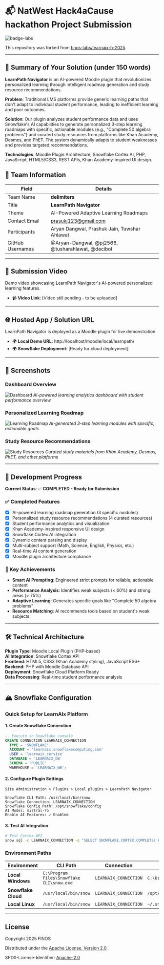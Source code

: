 # 📬 NatWest Hack4aCause hackathon Project Submission

![badge-labs](https://user-images.githubusercontent.com/327285/230928932-7c75f8ed-e57b-41db-9fb7-a292a13a1e58.svg)

This repository was forked from [finos-labs/learnaix-h-2025](https://github.com/finos-labs/learnaix-h-2025).

---

## 📄 Summary of Your Solution (under 150 words)

**LearnPath Navigator** is an AI-powered Moodle plugin that revolutionizes personalized learning through intelligent roadmap generation and study resource recommendations.

**Problem**: Traditional LMS platforms provide generic learning paths that don't adapt to individual student performance, leading to inefficient learning and poor outcomes.

**Solution**: Our plugin analyzes student performance data and uses Snowflake's AI capabilities to generate personalized 3-step learning roadmaps with specific, actionable modules (e.g., "Complete 50 algebra problems") and curated study resources from platforms like Khan Academy, Desmos, and PhET. The system dynamically adapts to student weaknesses and provides targeted recommendations.

**Technologies**: Moodle Plugin Architecture, Snowflake Cortex AI, PHP, JavaScript, HTML5/CSS3, REST APIs, Khan Academy-inspired UI design.

## 👥 Team Information

| Field            | Details                               |
| ---------------- | ------------------------------------- |
| Team Name        | **delimiters**                        |
| Title            | **LearnPath Navigator**               |
| Theme            | AI-Powered Adaptive Learning Roadmaps |
| Contact Email    | prasukj123@gmail.com                  |
| Participants     | Aryan Dangwal, Prashuk Jain, Tuwshar Ahlawat |
| GitHub Usernames | @Aryan-Dangwal, @pj2566, @tusharahlawat, @decibol |

---

## 🎥 Submission Video

Demo video showcasing LearnPath Navigator's AI-powered personalized learning features.

- 📹 **Video Link**: [Video still pending - to be uploaded]

---

## 🌐 Hosted App / Solution URL

LearnPath Navigator is deployed as a Moodle plugin for live demonstration.

- 🌍 **Local Demo URL**: http://localhost/moodle/local/learnpath/
- 🌍 **Snowflake Deployment**: [Ready for cloud deployment]

---

## 📸 Screenshots

### Dashboard Overview
![Dashboard](Dashboard.png)
*AI-powered learning analytics dashboard with student performance overview*

### Personalized Learning Roadmap
![Learning Roadmap](Learning%20RoadMap.png)
*AI-generated 3-step learning modules with specific, actionable goals*

### Study Resource Recommendations
![Study Resources](StudyMaterial%20Recommedation.png)
*Curated study materials from Khan Academy, Desmos, PhET, and other platforms*

---

## 🚀 Development Progress

**Current Status**: ✅ **COMPLETED - Ready for Submission**

### ✅ Completed Features
- [x] AI-powered learning roadmap generation (3 specific modules)
- [x] Personalized study resource recommendations (4 curated resources)
- [x] Student performance analytics and visualization
- [x] Khan Academy-inspired responsive UI design
- [x] Snowflake Cortex AI integration
- [x] Dynamic content parsing and display
- [x] Multi-subject support (Math, Science, English, Physics, etc.)
- [x] Real-time AI content generation
- [x] Moodle plugin architecture compliance

### 🎯 Key Achievements
- **Smart AI Prompting**: Engineered strict prompts for reliable, actionable content
- **Performance Analysis**: Identifies weak subjects (< 60%) and strong areas (> 75%)
- **Adaptive Learning**: Generates specific goals like "Complete 50 algebra problems"
- **Resource Matching**: AI recommends tools based on student's weak subjects

---

## 🛠️ Technical Architecture

**Plugin Type**: Moodle Local Plugin (PHP-based)  
**AI Integration**: Snowflake Cortex API  
**Frontend**: HTML5, CSS3 (Khan Academy styling), JavaScript ES6+  
**Backend**: PHP with Moodle Database API  
**Deployment**: Snowflake Cloud Platform Ready  
**Data Processing**: Real-time student performance analysis  

---

## 🏔️ Snowflake Configuration

### **Quick Setup for LearnAIx Platform**

#### **1. Create Snowflake Connection**
```sql
-- Execute in Snowflake console
CREATE CONNECTION LEARNAIX_CONNECTION
  TYPE = 'SNOWFLAKE'
  ACCOUNT = 'learnaix.snowflakecomputing.com'
  USER = 'learnaix_service'
  DATABASE = 'LEARNAIX_DB'
  SCHEMA = 'PUBLIC'
  WAREHOUSE = 'LEARNAIX_WH';
```

#### **2. Configure Plugin Settings**
```
Site Administration > Plugins > Local plugins > LearnPath Navigator

Snowflake CLI Path: /usr/local/bin/snow
Snowflake Connection: LEARNAIX_CONNECTION  
Snowflake Config Path: /opt/snowflake/config
AI Model: mistral-7b
Enable AI Features: ✓ Enabled
```

#### **3. Test AI Integration**
```bash
# Test Cortex API
snow sql -c LEARNAIX_CONNECTION -q "SELECT SNOWFLAKE.CORTEX.COMPLETE('mistral-7b', 'Test prompt') as response"
```

### **Environment Paths**

| Environment | CLI Path | Connection | Config Path |
|-------------|----------|------------|-------------|
| **Local Windows** | `C:\Program Files\Snowflake CLI\snow.exe` | `LEARNAIX_CONNECTION` | `C:\Users\%USERNAME%\AppData\Local\snowflake` |
| **Snowflake Cloud** | `/usr/local/bin/snow` | `LEARNAIX_CONNECTION` | `/opt/snowflake/config` |
| **Local Linux** | `/usr/local/bin/snow` | `LEARNAIX_CONNECTION` | `~/.snowflake` |

---

## License

Copyright 2025 FINOS

Distributed under the [Apache License, Version 2.0](http://www.apache.org/licenses/LICENSE-2.0).

SPDX-License-Identifier: [Apache-2.0](https://spdx.org/licenses/Apache-2.0)
